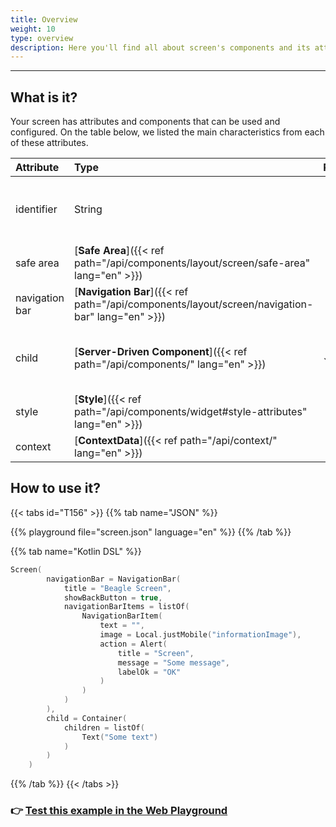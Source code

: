 ```yaml
---
title: Overview
weight: 10
type: overview
description: Here you'll find all about screen's components and its attributes details.
---
```


---

## What is it?

Your screen has attributes and components that can be used and configured. On the table below, we listed the main characteristics from each of these attributes.

| **Attribute**          | **Type**                                                  | Required | **Definition**                                                                                        |
| :--------------------- | :-------------------------------------------------------- | :------- | :---------------------------------------------------------------------------------------------------- |
| identifier             | String                                                    |          | Attribute that globally identifies a screen in your application so you can attributes actions for it. |
| safe area              | [**Safe Area**]({{< ref path="/api/components/layout/screen/safe-area" lang="en" >}})               |          | Specifies a screen's component position.                                                              |
| navigation bar         | [**Navigation Bar**]({{< ref path="/api/components/layout/screen/navigation-bar" lang="en" >}})     |          | Allows action/navigation's bar on the screen.                                                         |
| child                  | [**Server-Driven Component**]({{< ref path="/api/components/" lang="en" >}})      | ✓        | Define screen's elements. It can be any visual component that extends to`ServerDrivenComponent`.      |
| style                  | [**Style**]({{< ref path="/api/components/widget#style-attributes" lang="en" >}})            |          | Provide visual customization options to the `screen.`                                                 |
| context                | [**ContextData**]({{< ref path="/api/context/" lang="en" >}})                     |          | Screen's context.                                                                                     |

## How to use it?

{{< tabs id="T156" >}}
{{% tab name="JSON" %}}

<!-- json-playground:screen.json
{
  "_beagleComponent_" : "beagle:screenComponent",
  "navigationBar" : {
    "title" : "Beagle Screen",
    "showBackButton" : true,
    "navigationBarItems" : [ {
      "_beagleComponent_" : "beagle:navigationBarItem",
      "text" : "",
      "image" : {
        "_beagleImagePath_" : "local",
        "mobileId" : "informationImage"
      },
      "action" : {
        "_beagleAction_" : "beagle:alert",
        "title" : "Screen",
        "message" : "Some message",
        "labelOk" : "OK"
      }
    } ]
  },
  "child" : {
    "_beagleComponent_" : "beagle:container",
    "children" : [ {
      "_beagleComponent_" : "beagle:text",
      "text" : "Some text"
    } ]
  }
}
-->

{{% playground file="screen.json" language="en" %}}
{{% /tab %}}

{{% tab name="Kotlin DSL" %}}

```kotlin
Screen(
        navigationBar = NavigationBar(
            title = "Beagle Screen",
            showBackButton = true,
            navigationBarItems = listOf(
                NavigationBarItem(
                    text = "",
                    image = Local.justMobile("informationImage"),
                    action = Alert(
                        title = "Screen",
                        message = "Some message",
                        labelOk = "OK"
                    )
                )
            )
        ),
        child = Container(
            children = listOf(
                Text("Some text")
            )
        )
    )
```

{{% /tab %}}
{{< /tabs >}}

### 👉 [Test this example in the Web Playground](https://beagle-playground.netlify.app/)
